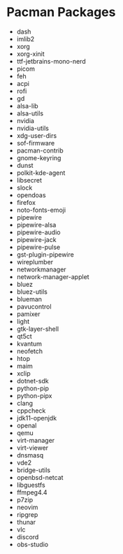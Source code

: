 # Pacman Packages
 - dash
 - imlib2
 - xorg
 - xorg-xinit
 - ttf-jetbrains-mono-nerd
 - picom
 - feh
 - acpi
 - rofi
 - gd
 - alsa-lib
 - alsa-utils
 - nvidia
 - nvidia-utils
 - xdg-user-dirs
 - sof-firmware
 - pacman-contrib
 - gnome-keyring
 - dunst
 - polkit-kde-agent
 - libsecret
 - slock
 - opendoas
 - firefox
 - noto-fonts-emoji
 - pipewire
 - pipewire-alsa
 - pipewire-audio
 - pipewire-jack
 - pipewire-pulse
 - gst-plugin-pipewire
 - wireplumber
 - networkmanager
 - network-manager-applet
 - bluez
 - bluez-utils
 - blueman
 - pavucontrol
 - pamixer
 - light
 - gtk-layer-shell
 - qt5ct
 - kvantum
 - neofetch
 - htop
 - maim
 - xclip
 - dotnet-sdk
 - python-pip
 - python-pipx
 - clang
 - cppcheck
 - jdk11-openjdk
 - openal
 - qemu
 - virt-manager
 - virt-viewer
 - dnsmasq
 - vde2
 - bridge-utils
 - openbsd-netcat
 - libguestfs
 - ffmpeg4.4
 - p7zip
 - neovim
 - ripgrep
 - thunar
 - vlc
 - discord
 - obs-studio
